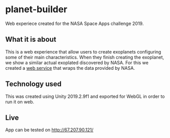 # planet-builder

Web experiece created for the NASA Space Apps challenge 2019.

## What it is about

This is a web experience that allow users to create exoplanets configuring some of their main characteristics. When they finish creating the exoplanet, we show a similar actual exoplated discovered by NASA.
For this we created a [web service](https://github.com/Space-Apps-2019-Trisolarians-Team/planet-builder-api) that wraps the data provided by NASA.

## Technology used

This was created using Unity 2019.2.9f1 and exported for WebGL in order to run it on web.

## Live

App can be tested on http://67.207.90.121/
